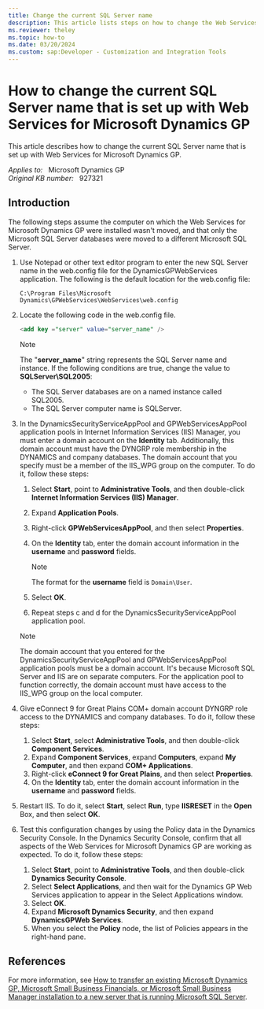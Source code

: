 ```yaml
---
title: Change the current SQL Server name
description: This article lists steps on how to change the Web Services files to the new Microsoft SQL Server name.
ms.reviewer: theley
ms.topic: how-to
ms.date: 03/20/2024
ms.custom: sap:Developer - Customization and Integration Tools
---
```

# How to change the current SQL Server name that is set up with Web Services for Microsoft Dynamics GP

This article describes how to change the current SQL Server name that is set up with Web Services for Microsoft Dynamics GP.

_Applies to:_ &nbsp; Microsoft Dynamics GP  
_Original KB number:_ &nbsp; 927321

## Introduction

The following steps assume the computer on which the Web Services for Microsoft Dynamics GP were installed wasn't moved, and that only the Microsoft SQL Server databases were moved to a different Microsoft SQL Server.

1. Use Notepad or other text editor program to enter the new SQL Server name in the web.config file for the DynamicsGPWebServices application. The following is the default location for the web.config file:  

    `C:\Program Files\Microsoft Dynamics\GPWebServices\WebServices\web.config`

2. Locate the following code in the web.config file.

    ```sql
    <add key ="server" value="server_name" />
    ```

    > [!NOTE]
    > The "**server_name**" string represents the SQL Server name and instance. If the following conditions are true, change the value to **SQLServer\SQL2005**:
    >
    > - The SQL Server databases are on a named instance called SQL2005.
    > - The SQL Server computer name is SQLServer.

3. In the DynamicsSecurityServiceAppPool and GPWebServicesAppPool application pools in Internet Information Services (IIS) Manager, you must enter a domain account on the **Identity** tab. Additionally, this domain account must have the DYNGRP role membership in the DYNAMICS and company databases. The domain account that you specify must be a member of the IIS_WPG group on the computer. To do it, follow these steps:

    1. Select **Start**, point to **Administrative Tools**, and then double-click **Internet Information Services (IIS) Manager**.
    2. Expand **Application Pools**.
    3. Right-click **GPWebServicesAppPool**, and then select **Properties**.
    4. On the **Identity** tab, enter the domain account information in the **username** and **password** fields.

        > [!NOTE]
        > The format for the **username** field is `Domain\User`.

    5. Select **OK**.
    6. Repeat steps c and d for the DynamicsSecurityServiceAppPool application pool.

    > [!NOTE]
    > The domain account that you entered for the DynamicsSecurityServiceAppPool and GPWebServicesAppPool application pools must be a domain account. It's because Microsoft SQL Server and IIS are on separate computers. For the application pool to function correctly, the domain account must have access to the IIS_WPG group on the local computer.

4. Give eConnect 9 for Great Plains COM+ domain account DYNGRP role access to the DYNAMICS and company databases. To do it, follow these steps:
    1. Select **Start**, select **Administrative Tools**, and then double-click **Component Services**.
    2. Expand **Component Services**, expand **Computers**, expand **My Computer**, and then expand **COM+ Applications**.
    3. Right-click **eConnect 9 for Great Plains**, and then select **Properties**.
    4. On the **Identity** tab, enter the domain account information in the **username** and **password** fields.

5. Restart IIS. To do it, select **Start**, select **Run**, type **IISRESET** in the **Open** Box, and then select **OK**.

6. Test this configuration changes by using the Policy data in the Dynamics Security Console. In the Dynamics Security Console, confirm that all aspects of the Web Services for Microsoft Dynamics GP are working as expected. To do it, follow these steps:
    1. Select **Start**, point to **Administrative Tools**, and then double-click **Dynamics Security Console**.
    2. Select **Select Applications**, and then wait for the Dynamics GP Web Services application to appear in the Select Applications window.
    3. Select **OK**.
    4. Expand **Microsoft Dynamics Security**, and then expand **DynamicsGPWeb Services**.
    5. When you select the **Policy** node, the list of Policies appears in the right-hand pane.

## References

For more information, see [How to transfer an existing Microsoft Dynamics GP, Microsoft Small Business Financials, or Microsoft Small Business Manager installation to a new server that is running Microsoft SQL Server](https://support.microsoft.com/help/878449).

